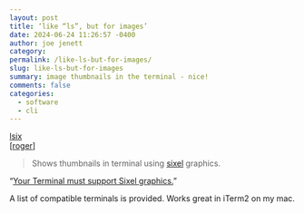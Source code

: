 ```yaml
---
layout: post
title: ‘like “ls”, but for images’
date: 2024-06-24 11:26:57 -0400
author: joe jenett
category: 
permalink: /like-ls-but-for-images/
slug: like-ls-but-for-images
summary: image thumbnails in the terminal - nice!
comments: false
categories:
  - software
  - cli
---
```

<a title="GitHub - hackerb9/lsix" href="https://github.com/hackerb9/lsix">lsix</a><br>[<a href="https://pinboard.in/u:roger">roger</a>]
<blockquote><p>Shows thumbnails in terminal using <a href="https://en.wikipedia.org/wiki/Sixel" rel="nofollow">sixel</a>
graphics.</p></blockquote>
“<a title="Please note..." href="https://github.com/hackerb9/lsix?tab=readme-ov-file#your-terminal-must-support-sixel-graphics">Your Terminal must support Sixel graphics.</a>” 

A  list of compatible terminals is provided. Works great in iTerm2 on my mac.

<a style="display:none;" href="https://brid.gy/publish/mastodon"><small>(cross-posted to mastodon)</small></a>